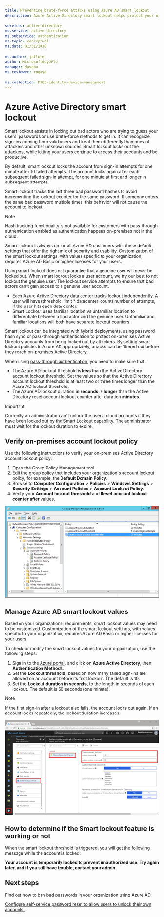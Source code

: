 ```yaml
---
title: Preventing brute-force attacks using Azure AD smart lockout
description: Azure Active Directory smart lockout helps protect your organization from brute-force attacks trying to guess passwords

services: active-directory
ms.service: active-directory
ms.subservice: authentication
ms.topic: conceptual
ms.date: 01/31/2018

ms.author: joflore
author: MicrosoftGuyJFlo
manager: daveba
ms.reviewer: rogoya

ms.collection: M365-identity-device-management
---
```

# Azure Active Directory smart lockout

Smart lockout assists in locking out bad actors who are trying to guess your users’ passwords or use brute-force methods to get in. It can recognize sign-ins coming from valid users and treat them differently than ones of attackers and other unknown sources. Smart lockout locks out the attackers, while letting your users continue to access their accounts and be productive.

By default, smart lockout locks the account from sign-in attempts for one minute after 10 failed attempts. The account locks again after each subsequent failed sign-in attempt, for one minute at first and longer in subsequent attempts.

Smart lockout tracks the last three bad password hashes to avoid incrementing the lockout counter for the same password. If someone enters the same bad password multiple times, this behavior will not cause the account to lockout.

 > [!NOTE]
 > Hash tracking functionality is not available for customers with pass-through authentication enabled as authentication happens on-premises not in the cloud.

Smart lockout is always on for all Azure AD customers with these default settings that offer the right mix of security and usability. Customization of the smart lockout settings, with values specific to your organization, requires Azure AD Basic or higher licenses for your users.

Using smart lockout does not guarantee that a genuine user will never be locked out. When smart lockout locks a user account, we try our best to not lockout the genuine user. The lockout service attempts to ensure that bad actors can’t gain access to a genuine user account.  

* Each Azure Active Directory data center tracks lockout independently. A user will have (threshold_limit * datacenter_count) number of attempts, if the user hits each data center.
* Smart Lockout uses familiar location vs unfamiliar location to differentiate between a bad actor and the genuine user. Unfamiliar and familiar locations will both have separate lockout counters.

Smart lockout can be integrated with hybrid deployments, using password hash sync or pass-through authentication to protect on-premises Active Directory accounts from being locked out by attackers. By setting smart lockout policies in Azure AD appropriately, attacks can be filtered out before they reach on-premises Active Directory.

When using [pass-through authentication](../hybrid/how-to-connect-pta.md), you need to make sure that:

   * The Azure AD lockout threshold is **less** than the Active Directory account lockout threshold. Set the values so that the Active Directory account lockout threshold is at least two or three times longer than the Azure AD lockout threshold. 
   * The Azure AD lockout duration **in seconds** is **longer** than the Active Directory reset account lockout counter after duration **minutes**.

> [!IMPORTANT]
> Currently an administrator can't unlock the users' cloud accounts if they have been locked out by the Smart Lockout capability. The administrator must wait for the lockout duration to expire.

## Verify on-premises account lockout policy

Use the following instructions to verify your on-premises Active Directory account lockout policy:

1. Open the Group Policy Management tool.
2. Edit the group policy that includes your organization's account lockout policy, for example, the **Default Domain Policy**.
3. Browse to **Computer Configuration** > **Policies** > **Windows Settings** > **Security Settings** > **Account Policies** > **Account Lockout Policy**.
4. Verify your **Account lockout threshold** and **Reset account lockout counter after** values.

![Modify the on-premises Active Directory account lockout policy using a Group Policy Object](./media/howto-password-smart-lockout/active-directory-on-premises-account-lockout-policy.png)

## Manage Azure AD smart lockout values

Based on your organizational requirements, smart lockout values may need to be customized. Customization of the smart lockout settings, with values specific to your organization, requires Azure AD Basic or higher licenses for your users.

To check or modify the smart lockout values for your organization, use the following steps:

1. Sign in to the [Azure portal](https://portal.azure.com), and click on **Azure Active Directory**, then  **Authentication Methods**.
1. Set the **Lockout threshold**, based on how many failed sign-ins are allowed on an account before its first lockout. The default is 10.
1. Set the **Lockout duration in seconds**, to the length in seconds of each lockout. The default is 60 seconds (one minute).

> [!NOTE]
> If the first sign-in after a lockout also fails, the account locks out again. If an account locks repeatedly, the lockout duration increases.

![Customize the Azure AD smart lockout policy in the Azure portal](./media/howto-password-smart-lockout/azure-active-directory-custom-smart-lockout-policy.png)

## How to determine if the Smart lockout feature is working or not

When the smart lockout threshold is triggered, you will get the following message while the account is locked:

**Your account is temporarily locked to prevent unauthorized use. Try again later, and if you still have trouble, contact your admin.**


## Next steps

[Find out how to ban bad passwords in your organization using Azure AD.](howto-password-ban-bad.md)

[Configure self-service password reset to allow users to unlock their own accounts.](quickstart-sspr.md)
